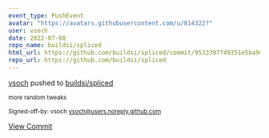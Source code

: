 ```yaml
---
event_type: PushEvent
avatar: "https://avatars.githubusercontent.com/u/814322?"
user: vsoch
date: 2022-07-08
repo_name: buildsi/spliced
html_url: https://github.com/buildsi/spliced/commit/9533397f49351e5ba94e81b33646429376b951ce
repo_url: https://github.com/buildsi/spliced
---
```


<a href='https://github.com/vsoch' target='_blank'>vsoch</a> pushed to <a href='https://github.com/buildsi/spliced' target='_blank'>buildsi/spliced</a>

<small>more random tweaks

Signed-off-by: vsoch <vsoch@users.noreply.github.com></small>

<a href='https://github.com/buildsi/spliced/commit/9533397f49351e5ba94e81b33646429376b951ce' target='_blank'>View Commit</a>